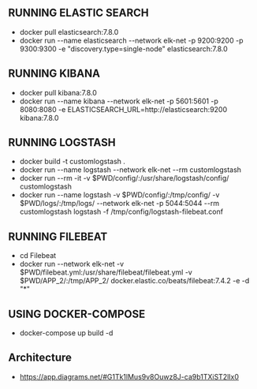 ## RUNNING ELASTIC SEARCH
* docker pull elasticsearch:7.8.0
* docker run --name elasticsearch --network elk-net -p 9200:9200 -p 9300:9300 -e "discovery.type=single-node" elasticsearch:7.8.0

## RUNNING KIBANA
* docker pull kibana:7.8.0
* docker run --name kibana --network elk-net -p 5601:5601 -p 8080:8080 -e ELASTICSEARCH_URL=http://elasticsearch:9200 kibana:7.8.0 

## RUNNING LOGSTASH
* docker build -t customlogstash .
* docker run --name logstash --network elk-net --rm customlogstash 
* docker run --rm -it -v $PWD/config/:/usr/share/logstash/config/ customlogstash
* docker run --name logstash -v $PWD/config/:/tmp/config/ -v $PWD/logs/:/tmp/logs/ --network elk-net -p 5044:5044 --rm customlogstash logstash -f /tmp/config/logstash-filebeat.conf


## RUNNING FILEBEAT
* cd Filebeat
* docker run --network elk-net -v $PWD/filebeat.yml:/usr/share/filebeat/filebeat.yml -v $PWD/APP_2/:/tmp/APP_2/ docker.elastic.co/beats/filebeat:7.4.2 -e -d "*"

## USING DOCKER-COMPOSE
* docker-compose up build -d

## Architecture
* https://app.diagrams.net/#G1Tk1lMus9v8Ouwz8J-ca9b1TXiST2lIx0
